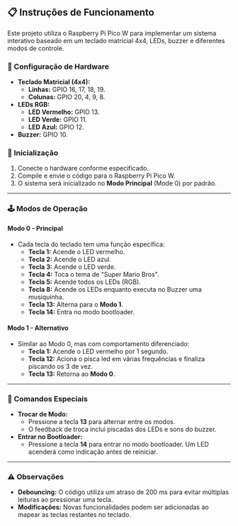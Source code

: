 ## 📋 Instruções de Funcionamento

Este projeto utiliza o Raspberry Pi Pico W para implementar um sistema interativo baseado em um teclado matricial 4x4, LEDs, buzzer e diferentes modos de controle.

### 🔧 Configuração de Hardware

- **Teclado Matricial (4x4):**
  - **Linhas:** GPIO 16, 17, 18, 19.
  - **Colunas:** GPIO 20, 4, 9, 8.
- **LEDs RGB:**
  - **LED Vermelho:** GPIO 13.
  - **LED Verde:** GPIO 11.
  - **LED Azul:** GPIO 12.
- **Buzzer:** GPIO 10.

### 🚀 Inicialização

1. Conecte o hardware conforme especificado.
2. Compile e envie o código para o Raspberry Pi Pico W.
3. O sistema será inicializado no **Modo Principal** (Mode 0) por padrão.

---

### 🕹️ Modos de Operação

#### **Modo 0 - Principal**
- Cada tecla do teclado tem uma função específica:
  - **Tecla 1:** Acende o LED vermelho.
  - **Tecla 2:** Acende o LED azul.
  - **Tecla 3:** Acende o LED verde.
  - **Tecla 4:** Toca o tema de "Super Mario Bros".
  - **Tecla 5:** Acende todos os LEDs (RGB).
  - **Tecla 8:** Acende os LEDs enquanto executa no Buzzer uma musiquinha.
  - **Tecla 13:** Alterna para o **Modo 1**.
  - **Tecla 14:** Entra no modo bootloader.

#### **Modo 1 - Alternativo**
- Similar ao Modo 0, mas com comportamento diferenciado:
  - **Tecla 1:** Acende o LED vermelho por 1 segundo.
  - **Tecla 12:** Aciona o pisca led em várias frequências e finaliza piscando os 3 de vez.
  - **Tecla 13:** Retorna ao **Modo 0**.

---

### 🔹 Comandos Especiais
- **Trocar de Modo:**
  - Pressione a tecla **13** para alternar entre os modos.
  - O feedback de troca inclui piscadas dos LEDs e sons do buzzer.
- **Entrar no Bootloader:**
  - Pressione a tecla **14** para entrar no modo bootloader. Um LED acenderá como indicação antes de reiniciar.

---

### ⚠️ Observações
- **Debouncing:** O código utiliza um atraso de 200 ms para evitar múltiplas leituras ao pressionar uma tecla.
- **Modificações:** Novas funcionalidades podem ser adicionadas ao mapear as teclas restantes no teclado.
